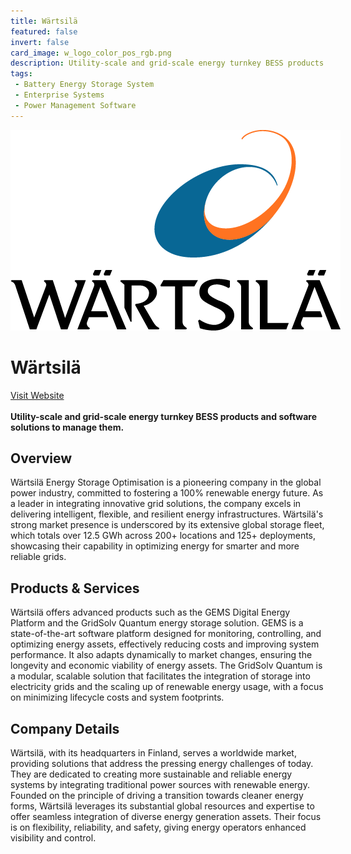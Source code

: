 ```yaml
---
title: Wärtsilä
featured: false
invert: false
card_image: w_logo_color_pos_rgb.png
description: Utility-scale and grid-scale energy turnkey BESS products and software solutions to manage them.
tags: 
 - Battery Energy Storage System
 - Enterprise Systems
 - Power Management Software
---
```


<div align="center">
<a href="https://www.wartsila.com/energy/solutions/energy-storage">
<img src="w_logo_color_pos_rgb.png" alt="Logo" style="min-width: 200px; max-width: 600px; height: auto;" >
</a>
</div>

# Wärtsilä
<a href="https://www.wartsila.com/energy/solutions/energy-storage">Visit Website</a>
<br>
<br>
**Utility-scale and grid-scale energy turnkey BESS products and software solutions to manage them.**

## Overview
Wärtsilä Energy Storage Optimisation is a pioneering company in the global power industry, committed to fostering a 100% renewable energy future. As a leader in integrating innovative grid solutions, the company excels in delivering intelligent, flexible, and resilient energy infrastructures. Wärtsilä's strong market presence is underscored by its extensive global storage fleet, which totals over 12.5 GWh across 200+ locations and 125+ deployments, showcasing their capability in optimizing energy for smarter and more reliable grids.
## Products & Services 
Wärtsilä offers advanced products such as the GEMS Digital Energy Platform and the GridSolv Quantum energy storage solution. GEMS is a state-of-the-art software platform designed for monitoring, controlling, and optimizing energy assets, effectively reducing costs and improving system performance. It also adapts dynamically to market changes, ensuring the longevity and economic viability of energy assets. The GridSolv Quantum is a modular, scalable solution that facilitates the integration of storage into electricity grids and the scaling up of renewable energy usage, with a focus on minimizing lifecycle costs and system footprints.
## Company Details 
Wärtsilä, with its headquarters in Finland, serves a worldwide market, providing solutions that address the pressing energy challenges of today. They are dedicated to creating more sustainable and reliable energy systems by integrating traditional power sources with renewable energy. Founded on the principle of driving a transition towards cleaner energy forms, Wärtsilä leverages its substantial global resources and expertise to offer seamless integration of diverse energy generation assets. Their focus is on flexibility, reliability, and safety, giving energy operators enhanced visibility and control.

